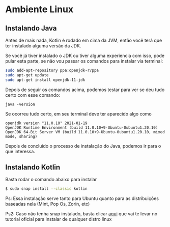 # Ambiente Linux

## Instalando Java
Antes de mais nada, Kotlin é rodado em cima da JVM, então você terá que ter instalado alguma versão da JDK.

Se você já tiver instalado o JDK ou tiver alguma experiencia com isso, pode pular esta parte, se não vou passar os comandos para instalar via terminal:

```bash
sudo add-apt-repository ppa:openjdk-r/ppa
sudo apt-get update
sudo apt-get install openjdk-11-jdk
```

Depois de seguir os comandos acima, podemos testar para ver se deu tudo certo com esse comando:
```
java -version
```

Se ocorreu tudo certo, em seu terminal deve ter aparecido algo como 
```
openjdk version "11.0.10" 2021-01-19
OpenJDK Runtime Environment (build 11.0.10+9-Ubuntu-0ubuntu1.20.10)
OpenJDK 64-Bit Server VM (build 11.0.10+9-Ubuntu-0ubuntu1.20.10, mixed mode, sharing)
```

Depois de concluído o processo de instalação do Java, podemos ir para o que interessa.

## Instalando Kotlin
Basta rodar o comando abaixo para instalar 

```bash
$ sudo snap install --classic kotlin
```

Ps: Essa instalação serve tanto para Ubuntu quanto para as distribuições baseadas nela (Mint, Pop Os, Zorin, etc)

Ps2: Caso não tenha snap instalado, basta clicar [aqui](https://snapcraft.io/docs/installing-snap-on-linux-mint) que vai te levar no tutorial oficial para instalar de qualquer distro linux



